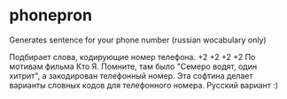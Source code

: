 # phonepron
Generates sentence for your phone number (russian wocabulary only)

Подбирает слова, кодирующие номер телефона.
+2
+2
+2
+2
По мотивам фильма Кто Я.
Помните, там было "Семеро водят, один хитрит", а закодирован телефонный номер.
Эта софтина делает варианты словных кодов для телефонного номера.
Русский вариант :)
